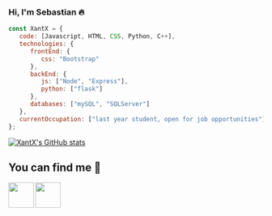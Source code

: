 ### Hi, I'm Sebastian :fire:

```js
const XantX = {
   code: [Javascript, HTML, CSS, Python, C++],
   technologies: {
      frontEnd: {
         css: "Bootstrap"
      },
      backEnd: {
         js: ["Node", "Express"],
         python: ["flask"]
      },
      databases: ["mySQL", "SQLServer"]
   },
   currentOccupation: ["last year student, open for job opportunities"]
};
```
[![XantX's GitHub stats](https://github-readme-stats.vercel.app/api?username=XantX&theme=gruvbox&show_icons=true)](https://github.com/anuraghazra/github-readme-stats)
## You can find me :eyes:

<a href="https://www.linkedin.com/in/sebastian-diaz-torres-43058a161" target="_blank">
  <img align="left" width="50px" src="https://www.flaticon.es/svg/vstatic/svg/174/174857.svg?token=exp=1612995338~hmac=4aa126065b6a343adc5346ef46e19660" />
</a>
<a href="https://www.instagram.com/zxantx/" target="_blank">
  <img align="left" width="50px" src="https://www.flaticon.es/svg/vstatic/svg/2111/2111463.svg?token=exp=1612995815~hmac=e5bdcd7b124f3c17e54393595f48c7e2" />
</a>
